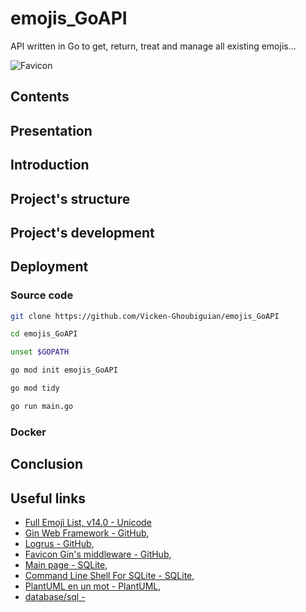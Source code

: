 # emojis_GoAPI

API written in Go to get, return, treat and manage all existing emojis...

![Favicon](./favicon.ico)

## Contents

<a name="presentation"></a>
## Presentation

<a name="introduction"></a>
## Introduction

<a name="project_s_structure"></a>
## Project's structure

<a name="project_s_development"></a>
## Project's development

<a name="deployment"></a>
## Deployment

<a name="source_code"></a>
### Source code

```bash
git clone https://github.com/Vicken-Ghoubiguian/emojis_GoAPI
```

```bash
cd emojis_GoAPI
```

```bash
unset $GOPATH
```

```bash
go mod init emojis_GoAPI
```

```bash
go mod tidy
```

```bash
go run main.go
```

<a name="docker"></a>
### Docker

<a name="conclusion"></a>
## Conclusion

<a name="useful_links"></a>
## Useful links

* [Full Emoji List, v14.0 - Unicode](https://unicode.org/emoji/charts/full-emoji-list.html)
* [Gin Web Framework - GitHub](https://github.com/gin-gonic/gin),
* [Logrus - GitHub](https://github.com/sirupsen/logrus),
* [Favicon Gin's middleware - GitHub](https://github.com/thinkerou/favicon),
* [Main page - SQLite](https://www.sqlite.org/index.html),
* [Command Line Shell For SQLite - SQLite](https://www.sqlite.org/cli.html),
* [PlantUML en un mot - PlantUML](https://plantuml.com/fr/),
* [database/sql - ](https://pkg.go.dev/database/sql)
